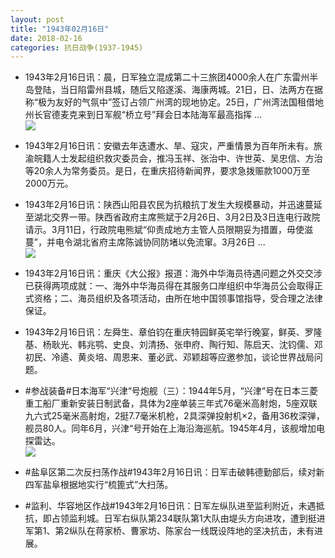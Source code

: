 ```yaml
---
layout: post
title: "1943年02月16日"
date: 2018-02-16
categories: 抗日战争(1937-1945)
---
```


<meta name="referrer" content="no-referrer" />

- 1943年2月16日讯：晨，日军独立混成第二十三旅团4000余人在广东雷州半岛登陆，当日陷雷州县城，随后又陷遂溪、海康两城。21日，日、法两方在据称“极为友好的气氛中”签订占领广州湾的现地协定。25日，广州湾法国租借地州长官德麦克来到日军舰“桥立号”拜会日本陆海军最高指挥 ... <br/><img src="https://wx2.sinaimg.cn/large/aca367d8ly1foil6xrh5wj20c80903yk.jpg" />

- 1943年2月16日讯：安徽去年迭遭水、旱、寇灾，严重情景为百年所未有。旅渝皖籍人士发起组织救灾委员会，推冯玉祥、张治中、许世英、吴忠信、方治等20余人为常务委员。是日，在重庆招待新闻界，要求急拨赈款1000万至2000万元。 

- 1943年2月16日讯：陕西山阳县农民为抗粮抗丁发生大规模暴动，并迅速蔓延至湖北交界一带。陕西省政府主席熊斌于2月26日、3月2日及3日连电行政院请示。3月11日，行政院电熊斌“仰责成地方主管人员限期妥为措置，毋使滋蔓”，并电令湖北省府主席陈诚协同防堵以免流窜。3月26日 ... <br/><img src="https://wx4.sinaimg.cn/large/aca367d8ly1foifzaeqs9j20c809zglp.jpg" />

- 1943年2月16日讯：重庆《大公报》报道：海外中华海员待遇问题之外交交涉已获得两项成就：一、海外中华海员得在其服务口岸组织中华海员公会取得正式资格；二、海员组织及各项活动，由所在地中国领事馆指导，受合理之法律保证。 

- 1943年2月16日讯：左舜生、章伯钧在重庆特园鲜英宅举行晚宴，鲜英、罗隆基、杨耿光、韩兆鹗、史良、刘清扬、张申府、陶行知、陈启天、沈钧儒、邓初民、冷遹、黄炎培、周恩来、董必武、邓颖超等应邀参加，谈论世界战局问题。 

- #参战装备#日本海军“兴津“号炮舰（三）：1944年5月，“兴津“号在日本三菱重工船厂重新安装日制武备，具体为2座单装三年式76毫米高射炮，5座双联九六式25毫米高射炮，2挺7.7毫米机枪，2具深弹投射机×2，备用36枚深弹，舰员80人。同年6月，兴津“号开始在上海沿海巡航。1945年4月，该舰增加电探雷达。 <br/><img src="https://wx1.sinaimg.cn/large/aca367d8ly1foi2341tlkj20dc0aejsk.jpg" />

- #盐阜区第二次反扫荡作战#1943年2月16日讯：日军击破韩德勤部后，续对新四军盐阜根据地实行“梳篦式”大扫荡。 

- #监利、华容地区作战#1943年2月16日讯：日军左纵队进至监利附近，未遇抵抗，即占领监利城。日军右纵队第234联队第1大队由堤头方向进攻，遭到挺进军第1、第2纵队在蒋家桥、曹家坊、陈家台一线既设阵地的坚决抗击，未有进展。 

